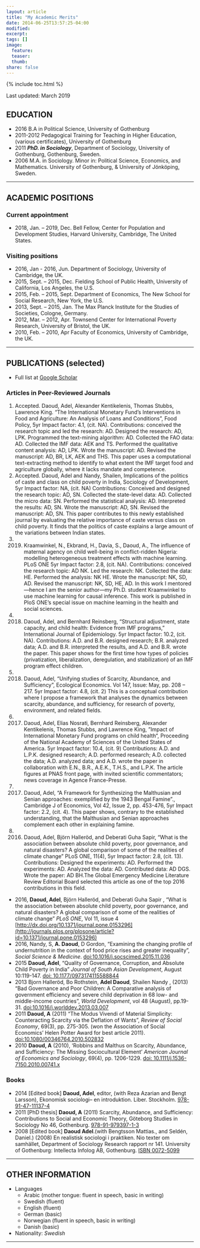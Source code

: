 ```yaml
---
layout: article
title: "My Academic Merits"
date: 2014-06-25T13:57:25-04:00
modified:
excerpt:
tags: []
image:
  feature:
  teaser:
  thumb:
share: false
---
```



{% include toc.html %}

Last updated: March 2019

## EDUCATION
* 2016 B.A in Political Science, University of Gothenburg
* 2011-2012	Pedagogical Training for Teaching in Higher Education, (various certificates), University of Gothenburg
* 2011	***PhD. in Sociology***, Department of Sociology, University of Gothenburg, Gothenburg, Sweden.
* 2006	M.A. in Sociology. Minor in: Political Science, Economics, and Mathematics. University of Gothenburg, & University of Jönköping, Sweden.  


---

## ACADEMIC POSITIONS

### Current appointment
* 2018, Jan. – 2019, Dec.	Bell Fellow, Center for Population and Development Studies,  Harvard University, Cambridge, The United States.

### Visiting positions
* 2016, Jan - 2016, Jun. Department of Sociology, University of Cambridge, the UK. 
* 2015, Sept. – 2015, Dec. 	Fielding School of Public Health, University of California, Los Angeles, the U.S. 
* 2015, Feb. – 2015, Sept.	Department of Economics, The New School for Social Research, New York, the U.S. 
* 2013, Sept. – 2015, Jan.	The Max Planck Institute for the Studies of Societies, Cologne, Germany. 
* 2012, Mar. – 2012, Apr.	Townsend Center for International Poverty Research, University of Bristol, the UK. 
* 2010, Feb. – 2010, Apr	Faculty of Economics, University of Cambridge, the UK. 

---

## PUBLICATIONS (selected)
* Full list at [Google Scholar](https://scholar.google.se/citations?user=iCDKhFsAAAAJ&hl=sv)

### Articles in Peer-Reviewed Journals

1. Accepted. Daoud, Adel, Alexander Kentikelenis, Thomas Stubbs, Lawrence King. “The International Monetary Fund’s Interventions in Food and Agriculture: An Analysis of Loans and Conditions”, Food Policy, 5yr Impact factor: 4.1, (cit. NA). Contributions: conceived the research topic and led the research: AD. Designed the research: AD, LPK. Programmed the text-mining algorithm: AD. Collected the FAO data: AD. Collected the IMF data: AEK and TS. Performed the qualitative content analysis: AD, LPK. Wrote the manuscript: AD. Revised the manuscript: AD, BR, LK, AEK and THS. This paper uses a computational text-extracting method to identify to what extent the IMF target food and agriculture globally, where it lacks mandate and competence.
2.	Accepted. Daoud, Adel and Nandy, Shailen, Implications of the politics of caste and class on child poverty in India, Sociology of Development, 5yr Impact factor: NA, (cit. NA) Contributions: Conceived and designed the research topic: AD, SN. Collected the state-level data: AD. Collected the micro data: SN. Performed the statistical analysis: AD. Interpreted the results: AD, SN. Wrote the manuscript: AD, SN. Revised the manuscript: AD, SN. This paper contributes to this newly established journal by evaluating the relative importance of caste versus class on child poverty. It finds that the politics of caste explains a large amount of the variations between Indian states. 
3.	2019. Kraamwinkel, N., Ekbrand, H., Davia, S., Daoud, A., The influence of maternal agency on child well-being in conflict-ridden Nigeria: modelling heterogeneous treatment effects with machine learning. PLoS ONE 5yr Impact factor: 2.8, (cit. NA). Contributions: conceived the research topic: AD NK. Led the research: NK. Collected the data: HE. Performed the analysis: NK HE. Wrote the manuscript: NK, SD, AD. Revised the manuscript: NK, SD, HE, AD. In this work I mentored—hence I am the senior author—my Ph.D. student Kraamwinkel to use machine learning for causal inference. This work is published in PloS ONE’s special issue on machine learning in the health and social sciences.
4.	2018. Daoud, Adel, and Bernhard Reinsberg, “Structural adjustment, state capacity, and child health: Evidence from IMF programs,” International Journal of Epidemiology. 5yr Impact factor: 10.2, (cit. NA). Contributions: A.D. and B.R. designed research; B.R. analyzed data; A.D. and B.R. interpreted the results, and A.D. and B.R. wrote the paper. This paper shows for the first time how types of policies (privatization, liberalization, deregulation, and stabilization) of an IMF program effect children.
5.	2018. Daoud, Adel, “Unifying studies of Scarcity, Abundance, and Sufficiency”, Ecological Economics. Vol 147, Issue: May, pp. 208 – 217. 5yr Impact factor: 4.8, (cit. 2) This is a conceptual contribution where I propose a framework that analyses the dynamics between scarcity, abundance, and sufficiency, for research of poverty, environment, and related fields.
6.	2017. Daoud, Adel, Elias Nosrati, Bernhard Reinsberg, Alexander Kentikelenis, Thomas Stubbs, and Lawrence King, ”Impact of International Monetary Fund programs on child health“, Proceeding of the National Academy of Sciences of the United States of America. 5yr Impact factor: 10.4, (cit. 9) Contributions: A.D. and L.P.K. designed research; A.D. performed research; A.D. collected the data; A.D. analyzed data; and A.D. wrote the paper in collaboration with E.N., B.R., A.E.K., T.H.S., and L.P.K. The article figures at PNAS front page, with invited scientific commentators; news coverage in Agence France-Presse.
7.	2017. Daoud, Adel, “A Framework for Synthesizing the Malthusian and Senian approaches: exemplified by the 1943 Bengal Famine”., Cambridge J of Economics, Vol 42, Issue 2, pp. 453-476, 5yr Impact factor: 2.2, (cit. 4). This paper shows, contrary to the established understanding, that the Malthusian and Senian approaches complement each other in explaining famine. 
8.	2016. Daoud, Adel, Björn Halleröd, and Deberati Guha Sapir, “What is the association between absolute child poverty, poor governance, and natural disasters? A global comparison of some of the realities of climate change” PLoS ONE, 11(4),  5yr Impact factor: 2.8, (cit. 13). Contributions: Designed the experiments: AD. Performed the experiments: AD. Analyzed the data: AD. Contributed data: AD DGS. Wrote the paper: AD BH.The Global Emergency Medicine Literature Review Editorial Board selected this article as one of the top 2016 contributions in this field.


* 2016, **Daoud, Adel**, Björn Halleröd, and Deberati Guha Sapir , “What is the association between absolute child poverty, poor governance, and natural disasters? A global comparison of some of the realities of climate change” *PLoS ONE*, Vol 11, issue 4 [http://dx.doi.org/10.1371/journal.pone.0153296](http://journals.plos.org/plosone/article?id=10.1371/journal.pone.0153296)
* 2016, Nandy, S, **A. Daoud**, D Gordon, “Examining the changing profile of undernutrition in the context of food price rises and greater inequality”, *Social Science & Medicine*. [doi:10.1016/j.socscimed.2015.11.036](http://www.sciencedirect.com/science/article/pii/S0277953615302446)
* 2015	**Daoud, Adel**, “Quality of Governance, Corruption, and Absolute Child Poverty in India” *Journal of South Asian Development*, August 10:119-147. [doi: 10.1177/0973174115588844](http://sad.sagepub.com/content/10/2/148.abstract)
* 2013	Bjorn Halleröd, Bo Rothstein, **Adel Daoud**, Shailen Nandy , (2013) “Bad Governance and Poor Children: A Comparative analysis of government efficiency and severe child deprivation in 68 low- and middle-income countries”, *World Development*, vol 48 (August), pp.19-31. [doi:10.1016/j.worlddev.2013.03.007](http://www.sciencedirect.com/science/article/pii/S0305750X13000831)
* 2011	**Daoud, A** (2011) “The Modus Vivendi of Material Simplicity: Counteracting Scarcity via the Deflation of Wants”, *Review of Social Economy*, 69(3), pp. 275-305. (won the Association of Social Economics’ Helen Potter Award for best article 2011). [doi:10.1080/00346764.2010.502832](http://www.tandfonline.com/doi/abs/10.1080/00346764.2010.502832)
* 2010	**Daoud, A** (2010), ‘Robbins and Malthus on Scarcity, Abundance, and Sufficiency:  The Missing Sociocultural Element’ *American Journal of Economics and Sociology*, 69(4), pp. 1206-1229. [doi: 10.1111/j.1536-7150.2010.00741.x](http://onlinelibrary.wiley.com/doi/10.1111/j.1536-7150.2010.00741.x/full)


### Books
* 2014	[Edited book] **Daoud, Adel**, editor, (with Reza Azarian and Bengt Larsson), Ekonomisk sociologi– en introduktion. Liber. Stockholm. [978-91-47-11137-4](https://www.liber.se/Hogskola/Ekonomi/Ovrigt/Ekonomisk-historia/Ekonomisk-sociologi/)
* 2011	[PhD thesis] **Daoud, A** (2011) Scarcity, Abundance, and Sufficiency: Contributions to Social and Economic Theory, Göteborg Studies in Sociology No 46, Gothenburg. [978-91-979397-1-3](https://gupea.ub.gu.se/handle/2077/24686?locale=sv)
* 2008	[Edited book] **Daoud Adel**.(with Bengtsson Mattias., and Seldén, Daniel.) (2008) En realistisk sociologi i praktiken. Nio texter om samhället, Department of Sociology Research rapport nr 141. University of Gothenburg: Intellecta Infolog AB, Gothenburg. [ISBN 0072-5099](http://gup.ub.gu.se/publication/99511-en-realistisk-sociologi-i-praktiken-nio-texter-om-samhallet)



---

## OTHER INFORMATION
* Languages	
  * Arabic (mother tongue: fluent in speech, basic in writing)
  * Swedish (fluent)
  * English (fluent)
  * German (basic)
  * Norwegian (fluent in speech, basic in writing)
  * Danish (basic)
* Nationality:	*Swedish*


---


